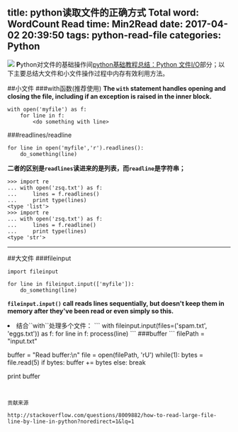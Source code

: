 title: python读取文件的正确方式
Total word: WordCount
Read time: Min2Read
date: 2017-04-02 20:39:50
tags: python-read-file
categories: Python
---
![](http://7xk19o.com1.z0.glb.clouddn.com/Why-Python-training-is-Essential-for-Big-Data-Jobs-002.png)
**P**ython对文件的基础操作间[python基础教程总结：Python 文件I/O](http://tiramisutes.github.io/2015/12/03/python-basic.html#Python_文件I/O)部分；以下主要总结大文件和小文件操作过程中内存有效利用方法。
<!--more-->
##小文件
###with函数(推荐使用)
**The ``with`` statement handles opening and closing the file, including if an exception is raised in the inner block.**
```
with open('myfile') as f:
    for line in f:
        <do something with line>
```
###readlines/readline
```
for line in open('myfile','r').readlines():
    do_something(line)
```
**二者的区别是``readlines``读进来的是列表，而``readline``是字符串；**
```
>>> import re
... with open('zsq.txt') as f:
...     lines = f.readlines()
...     print type(lines)
<type 'list'>
>>> import re
... with open('zsq.txt') as f:
...     lines = f.readline()
...     print type(lines)
<type 'str'>
```

---
##大文件
###fileinput
```
import fileinput

for line in fileinput.input(['myfile']):
    do_something(line)
```
**``fileinput.input()`` call reads lines sequentially, but doesn't keep them in memory after they've been read or even simply so this.**
<li>结合``with``处理多个文件：
```
with fileinput.input(files=('spam.txt', 'eggs.txt')) as f:
    for line in f:
        process(line)
```
###buffer
```
filePath = "input.txt"

buffer = "Read buffer:\n"
file = open(filePath, 'rU')
while(1):
    bytes = file.read(5)
    if bytes:
        buffer += bytes
    else:
        break

print buffer
```


贡献来源

http://stackoverflow.com/questions/8009882/how-to-read-large-file-line-by-line-in-python?noredirect=1&lq=1